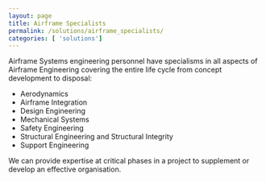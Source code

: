 ```yaml
---
layout: page
title: Airframe Specialists
permalink: /solutions/airframe_specialists/
categories: [ 'solutions']
---
```


Airframe Systems engineering personnel have specialisms in all aspects of Airframe Engineering covering the entire life cycle from concept development to disposal:

* Aerodynamics
* Airframe Integration
* Design Engineering
* Mechanical Systems
* Safety Engineering
* Structural Engineering and Structural Integrity
* Support Engineering

We can provide expertise at critical phases in a project to supplement or develop an effective organisation.
